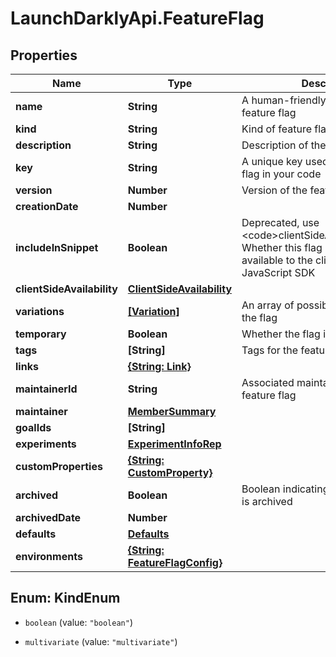 # LaunchDarklyApi.FeatureFlag

## Properties

Name | Type | Description | Notes
------------ | ------------- | ------------- | -------------
**name** | **String** | A human-friendly name for the feature flag | 
**kind** | **String** | Kind of feature flag | 
**description** | **String** | Description of the feature flag | [optional] 
**key** | **String** | A unique key used to reference the flag in your code | 
**version** | **Number** | Version of the feature flag | 
**creationDate** | **Number** |  | 
**includeInSnippet** | **Boolean** | Deprecated, use &lt;code&gt;clientSideAvailability&lt;/code&gt;. Whether this flag should be made available to the client-side JavaScript SDK | [optional] 
**clientSideAvailability** | [**ClientSideAvailability**](ClientSideAvailability.md) |  | [optional] 
**variations** | [**[Variation]**](Variation.md) | An array of possible variations for the flag | 
**temporary** | **Boolean** | Whether the flag is a temporary flag | 
**tags** | **[String]** | Tags for the feature flag | 
**links** | [**{String: Link}**](Link.md) |  | 
**maintainerId** | **String** | Associated maintainerId for the feature flag | [optional] 
**maintainer** | [**MemberSummary**](MemberSummary.md) |  | [optional] 
**goalIds** | **[String]** |  | [optional] 
**experiments** | [**ExperimentInfoRep**](ExperimentInfoRep.md) |  | 
**customProperties** | [**{String: CustomProperty}**](CustomProperty.md) |  | 
**archived** | **Boolean** | Boolean indicating if the feature flag is archived | 
**archivedDate** | **Number** |  | [optional] 
**defaults** | [**Defaults**](Defaults.md) |  | [optional] 
**environments** | [**{String: FeatureFlagConfig}**](FeatureFlagConfig.md) |  | 



## Enum: KindEnum


* `boolean` (value: `"boolean"`)

* `multivariate` (value: `"multivariate"`)




